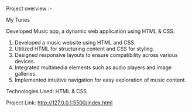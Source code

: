 Project overview :- 

My Tunes


Developed Music app, a dynamic web application using HTML & CSS.

1. Developed a music website using HTML and CSS.
2. Utilized HTML for structuring content and CSS for styling.
3. Designed responsive layouts to ensure compatibility across various devices.
4. Integrated multimedia elements such as audio players and image galleries.
5. Implemented intuitive navigation for easy exploration of music content.

Technologies Used: HTML & CSS

Project Link:  http://127.0.0.1:5500/index.html

